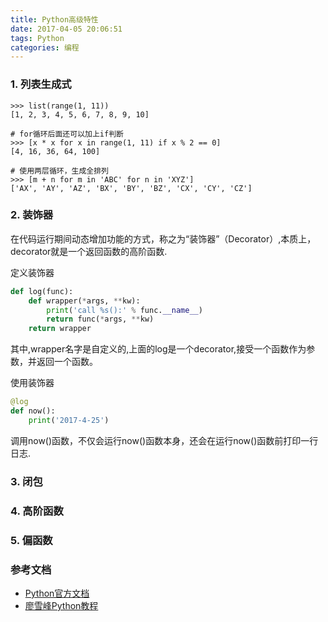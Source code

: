 ```yaml
---
title: Python高级特性
date: 2017-04-05 20:06:51
tags: Python
categories: 编程
---
```

### 1. 列表生成式
```
>>> list(range(1, 11))
[1, 2, 3, 4, 5, 6, 7, 8, 9, 10]

# for循环后面还可以加上if判断
>>> [x * x for x in range(1, 11) if x % 2 == 0]
[4, 16, 36, 64, 100]

# 使用两层循环，生成全排列
>>> [m + n for m in 'ABC' for n in 'XYZ']
['AX', 'AY', 'AZ', 'BX', 'BY', 'BZ', 'CX', 'CY', 'CZ']
```

### 2. 装饰器
在代码运行期间动态增加功能的方式，称之为“装饰器”（Decorator）,本质上，decorator就是一个返回函数的高阶函数.

定义装饰器
```python
def log(func):
    def wrapper(*args, **kw):
        print('call %s():' % func.__name__)
        return func(*args, **kw)
    return wrapper
```
其中,wrapper名字是自定义的,上面的log是一个decorator,接受一个函数作为参数，并返回一个函数。

使用装饰器
```python
@log
def now():
    print('2017-4-25')
```
调用now()函数，不仅会运行now()函数本身，还会在运行now()函数前打印一行日志.

### 3. 闭包


### 4. 高阶函数


### 5. 偏函数



### 参考文档
* [Python官方文档](https://docs.python.org/3/library/asyncio.html)
* [廖雪峰Python教程](http://www.liaoxuefeng.com/wiki/0014316089557264a6b348958f449949df42a6d3a2e542c000)